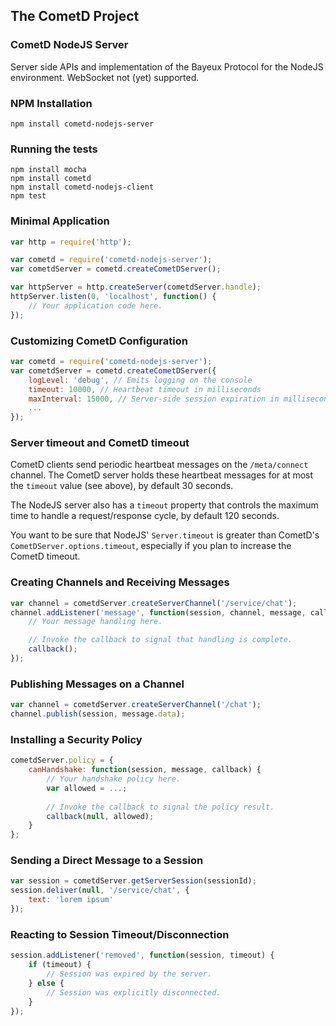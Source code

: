 ## The CometD Project

### CometD NodeJS Server

Server side APIs and implementation of the Bayeux Protocol for the NodeJS environment.
WebSocket not (yet) supported.

### NPM Installation

```
npm install cometd-nodejs-server
```

### Running the tests

```
npm install mocha
npm install cometd
npm install cometd-nodejs-client
npm test
```

### Minimal Application

```javascript
var http = require('http');

var cometd = require('cometd-nodejs-server');
var cometdServer = cometd.createCometDServer();

var httpServer = http.createServer(cometdServer.handle);
httpServer.listen(0, 'localhost', function() {
    // Your application code here.
});
```

### Customizing CometD Configuration

```javascript
var cometd = require('cometd-nodejs-server');
var cometdServer = cometd.createCometDServer({
    logLevel: 'debug', // Emits logging on the console
    timeout: 10000, // Heartbeat timeout in milliseconds
    maxInterval: 15000, // Server-side session expiration in milliseconds
    ...
});

```

### Server timeout and CometD timeout

CometD clients send periodic heartbeat messages on the `/meta/connect` channel.
The CometD server holds these heartbeat messages for at most the `timeout` value
(see above), by default 30 seconds.

The NodeJS server also has a `timeout` property that controls the maximum time
to handle a request/response cycle, by default 120 seconds.

You want to be sure that NodeJS' `Server.timeout` is greater than CometD's
`CometDServer.options.timeout`, especially if you plan to increase the CometD
timeout.

### Creating Channels and Receiving Messages

```javascript
var channel = cometdServer.createServerChannel('/service/chat');
channel.addListener('message', function(session, channel, message, callback) {
    // Your message handling here.

    // Invoke the callback to signal that handling is complete.
    callback();
});
```

### Publishing Messages on a Channel

```javascript
var channel = cometdServer.createServerChannel('/chat');
channel.publish(session, message.data);
```

### Installing a Security Policy

```javascript
cometdServer.policy = {
    canHandshake: function(session, message, callback) {
        // Your handshake policy here.
        var allowed = ...;
        
        // Invoke the callback to signal the policy result. 
        callback(null, allowed);
    }
};
```

### Sending a Direct Message to a Session

```javascript
var session = cometdServer.getServerSession(sessionId);
session.deliver(null, '/service/chat', {
    text: 'lorem ipsum'
});
```

### Reacting to Session Timeout/Disconnection

```javascript 
session.addListener('removed', function(session, timeout) {
    if (timeout) {
        // Session was expired by the server.
    } else {
        // Session was explicitly disconnected.
    }
});
```
